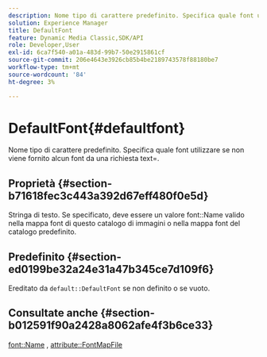 ```yaml
---
description: Nome tipo di carattere predefinito. Specifica quale font utilizzare se non viene fornito alcun font da una richiesta text=.
solution: Experience Manager
title: DefaultFont
feature: Dynamic Media Classic,SDK/API
role: Developer,User
exl-id: 6ca7f540-a01a-483d-99b7-50e2915861cf
source-git-commit: 206e4643e3926cb85b4be2189743578f88180be7
workflow-type: tm+mt
source-wordcount: '84'
ht-degree: 3%

---
```


# DefaultFont{#defaultfont}

Nome tipo di carattere predefinito. Specifica quale font utilizzare se non viene fornito alcun font da una richiesta text=.

## Proprietà {#section-b71618fec3c443a392d67eff480f0e5d}

Stringa di testo. Se specificato, deve essere un valore font::Name valido nella mappa font di questo catalogo di immagini o nella mappa font del catalogo predefinito.

## Predefinito {#section-ed0199be32a24e31a47b345ce7d109f6}

Ereditato da `default::DefaultFont` se non definito o se vuoto.

## Consultate anche {#section-b012591f90a2428a8062afe4f3b6ce33}

[font::Name](../../../../../is-api/image-catalog/image-serving-api-ref/c-image-catalog-reference/c-font-map-reference/r-name-font.md#reference-c55889877dc54aabb60734dcde86ee76) , [attribute::FontMapFile](../../../../../is-api/image-catalog/image-serving-api-ref/c-image-catalog-reference/c-attributes-reference/r-fontmapfile.md#reference-22e077d4595b45b6a6e549b8499ecb76)
